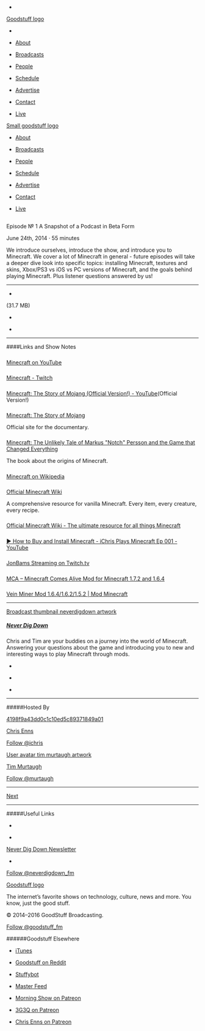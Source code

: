 

-
[Goodstuff logo](http://www.goodstuff.fm/)[](/assets/goodstuff_logo-17c1fe6f378352de5d7345f76152130b.svg)

-


-  [About](/about)

-  [Broadcasts](/broadcasts)

-  [People](/people)

-  [Schedule](/schedule)

-  [Advertise](/advertise)

-  [Contact](/contact)

-  [Live](/live)


[Small goodstuff logo](http://www.goodstuff.fm/)[](/assets/small_goodstuff_logo-bf032e72b9ec41494f4d90905f1ad619.svg)


-  [About](/about)

-  [Broadcasts](/broadcasts)

-  [People](/people)

-  [Schedule](/schedule)

-  [Advertise](/advertise)

-  [Contact](/contact)

-  [Live](/live)


##
Episode № 1
A Snapshot of a Podcast in Beta Form


June 24th, 2014
&middot;
55
minutes


We introduce ourselves, introduce the show, and introduce you to Minecraft. We cover a lot of Minecraft in general - future episodes will take a deeper dive look into specific topics: installing Minecraft, textures and skins, Xbox/PS3 vs iOS vs PC versions of Minecraft, and the goals behind playing Minecraft. Plus listener questions answered by us!


------------------------------


-
[](https://goodstuffs3.s3.amazonaws.com/uploads/minecraft-1.mp3)(31.7 MB)

-
[](http://twitter.com/intent/tweet?text=Never%20Dig%20Down%20%E2%84%96%201%20on%20@goodstuff_fm%20-%20http://goodstuff.fm/neverdigdown/1)

-
[](http://www.facebook.com/sharer/sharer.php?u=http://goodstuff.fm/neverdigdown/1)


------------------------------


####Links and Show Notes

#####
[Minecraft on YouTube](https://www.youtube.com/results?search_query=minecraft)


#####
[Minecraft - Twitch](http://www.twitch.tv/directory/game/Minecraft)


#####
[Minecraft: The Story of Mojang (Official Version!) - YouTube](https://www.youtube.com/watch?v=ySRgVo1X_18)(Official Version!)


#####
[Minecraft: The Story of Mojang](http://minecraftstoryofmojang.com/)


Official site for the documentary.


#####
[Minecraft: The Unlikely Tale of Markus "Notch" Persson and the Game that Changed Everything](http://www.amazon.com/dp/B00CQZ5MMS/ref=r_soa_w_d)


The book about the origins of Minecraft.


#####
[Minecraft on Wikipedia](http://en.wikipedia.org/wiki/Minecraft)


#####
[Official Minecraft Wiki](http://minecraft.gamepedia.com/Minecraft_Wiki)


A comprehensive resource for vanilla Minecraft. Every item, every creature, every recipe.


#####
[Official Minecraft Wiki - The ultimate resource for all things Minecraft](http://minecraft.gamepedia.com/Minecraft_Wiki)


#####
[▶ How to Buy and Install Minecraft - iChris Plays Minecraft Ep 001 - YouTube](https://www.youtube.com/watch?v=Wkh0M1MnJX8)


#####
[JonBams Streaming on Twitch.tv](http://www.twitch.tv/jonbams)


#####
[MCA – Minecraft Comes Alive Mod for Minecraft 1.7.2 and 1.6.4](http://www.minecraftdl.com/minecraft-comes-alive-mod/)


#####
[Vein Miner Mod 1.6.4/1.6.2/1.5.2 | Mod Minecraft](http://mod-minecraft.net/vein-miner-mod/)


------------------------------


[Broadcast thumbnail neverdigdown artwork](/neverdigdown)[](https://goodstuffs3.s3.amazonaws.com/uploads/broadcast/image/29/broadcast_thumbnail_neverdigdown_artwork.png)

##### [Never Dig Down](/neverdigdown)


Chris and Tim are your buddies on a journey into the world of Minecraft. Answering your questions about the game and introducing you to new and interesting ways to play Minecraft through mods.

-
[](https://itunes.apple.com/ca/podcast/never-dig-down/id902068369?mt=2)

-
[](/neverdigdown/feed)

-
[](mailto:chris@goodstuff.fm?cc=sponsorship%40goodstuff.fm&subject=%5BGoodStuff%20FM%5D%20Sponsorship%20Inquiry%20for%20Never%20Dig%20Down)


------------------------------


#####Hosted By


[4198f9a43dd0c1c10ed5c89371849a01](/people/chris-enns)[](http://gravatar.com/avatar/4198f9a43dd0c1c10ed5c89371849a01.png?s=300&r=pg)

[Chris Enns](/people/chris-enns)


[Follow @ichris](https://twitter.com/ichris)


[User avatar tim murtaugh artwork](/people/tim-murtaugh)[](https://goodstuffs3.s3.amazonaws.com/uploads/user/avatar/52/user_avatar_tim-murtaugh_artwork.png)

[Tim Murtaugh](/people/tim-murtaugh)


[Follow @murtaugh](https://twitter.com/murtaugh)


------------------------------


[Next](/neverdigdown/2)


------------------------------


#####Useful Links

-
[](mailto:chris@goodstuff.fm?subject=%5BGoodstuff%20FM%5D%20Feedback%20for%20Never%20Dig%20Down)

-
[Never Dig Down Newsletter](http://www.goodstuff.fm/neverdigdown/newsletter)


-
[Follow @neverdigdown_fm](https://twitter.com/neverdigdown_fm)


[Goodstuff logo](http://www.goodstuff.fm/)[](/assets/goodstuff_logo-17c1fe6f378352de5d7345f76152130b.svg)


The internet’s favorite shows on technology, culture, news and more. You know, just the good stuff.


&copy; 2014&ndash;2016 GoodStuff Broadcasting.

[Follow @goodstuff_fm](https://twitter.com/goodstufffm)


######Goodstuff Elsewhere

-  [iTunes](https://itunes.apple.com/us/artist/goodstuff-fm/id843385597?mt=2)

-  [Goodstuff on Reddit](https://www.reddit.com/r/Goodstuff_fm/)

-  [Stuffybot](http://stuffybot.goodstuff.fm)

-  [Master Feed](/master/feed)

-  [Morning Show on Patreon](https://www.patreon.com/morningshow)

-  [3G3Q on Patreon](https://www.patreon.com/3g3q)

-  [Chris Enns on Patreon](https://www.patreon.com/ichris)
